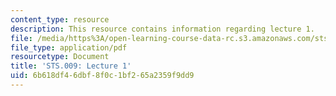 ```yaml
---
content_type: resource
description: This resource contains information regarding lecture 1.
file: /media/https%3A/open-learning-course-data-rc.s3.amazonaws.com/sts-009-evolution-and-society-spring-2012/6b618df46dbf8f0c1bf265a2359f9dd9_MITSTS_009S12_lec1.pdf
file_type: application/pdf
resourcetype: Document
title: 'STS.009: Lecture 1'
uid: 6b618df4-6dbf-8f0c-1bf2-65a2359f9dd9
---
```

